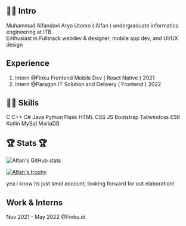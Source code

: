 ## 🐱‍🚀 Intro
Muhammad Alfandavi Aryo Utomo ( Alfan ) undergraduate informatics engineering at ITB. <br>
Enthusiast in Fullstack webdev & designer, mobile app dev, and UI/UX design  <br>

## Experience
1. Intern @Finku Frontend Mobile Dev ( React Native ) 2021
2. Intern @Paragon IT Solution and Delivery ( Frontend ) 2022

## 👨‍🚀 Skills
C C++ C# Java Python Flask HTML CSS JS Bootstrap Tailwindcss ES6 Kotlin MySql MariaDB

## 🏆 Stats 🏆
![Alfan's GitHub stats](https://github-readme-stats.vercel.app/api?username=AlfandaviAU&show_icons=true&theme=radical)

[![Alfan's trophy](https://github-profile-trophy.vercel.app/?username=AlfandaviAU&margin-w=15&column=7)](https://github.com/ryo-ma/github-profile-trophy)

yea i know its just smol account, looking forward for out elaboration!

## Work & Interns
Nov 2021 - May 2022 @Finku.id
